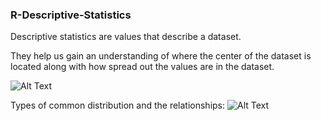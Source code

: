### R-Descriptive-Statistics

Descriptive statistics are values that describe a dataset.

They help us gain an understanding of where the center of the dataset is located along with how spread out the values are in the dataset.

![Alt Text](https://cdn.scribbr.com/wp-content/uploads//2020/01/flowchart-for-choosing-a-statistical-test.png)


Types of common distribution and the relationships: ![Alt Text](https://miro.medium.com/max/1400/1*NhLlwFMzN0yWSvhipqMgfw.jpeg)
